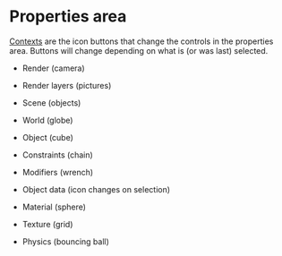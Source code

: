 # Properties area

[Contexts](http://www.blender.org/manual/editors/properties/contexts.html)
are the icon buttons that change the controls in the properties area.
Buttons will change depending on what is (or was last) selected.

- Render (camera)

- Render layers (pictures)

- Scene (objects)

- World (globe)

- Object (cube)

- Constraints (chain)

- Modifiers (wrench)

- Object data (icon changes on selection)

- Material (sphere)

- Texture (grid)

- Physics (bouncing ball)
